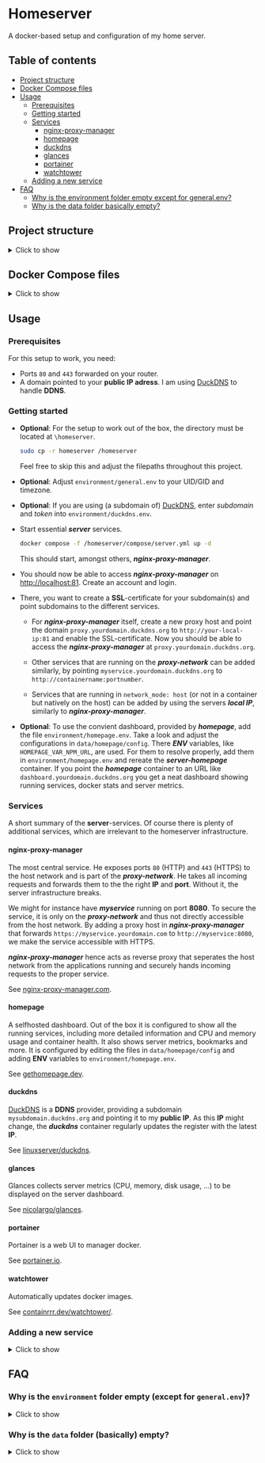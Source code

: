 # Homeserver

A docker-based setup and configuration of my home server.

<!-- TOC ignore:true -->
## Table of contents
<!-- TOC -->

- [Project structure](#project-structure)
- [Docker Compose files](#docker-compose-files)
- [Usage](#usage)
    - [Prerequisites](#prerequisites)
    - [Getting started](#getting-started)
    - [Services](#services)
        - [nginx-proxy-manager](#nginx-proxy-manager)
        - [homepage](#homepage)
        - [duckdns](#duckdns)
        - [glances](#glances)
        - [portainer](#portainer)
        - [watchtower](#watchtower)
    - [Adding a new service](#adding-a-new-service)
- [FAQ](#faq)
    - [Why is the environment folder empty except for general.env?](#why-is-the-environment-folder-empty-except-for-generalenv)
    - [Why is the data folder basically empty?](#why-is-the-data-folder-basically-empty)

<!-- /TOC -->
<!-- /TOC -->

## Project structure
<details>

<summary>Click to show</summary>


- `compose` contains docker-compose files for various services.
- `data` contains the data for the services.
- `environment` contains `.env` files for the services.

A service ***myService*** is defined in its docker-compose file `compose/myservice.yml`:

```yml
version: '3'
services:
    myservice:
        image: my/service:latest
        volumes:
            - ./data/myservice:/data
        env_file:
            - ./environment/myservice.env
```

It usually has a directory `data/myservice` that is mapped as a docker volume and an environment file `environment/myservice.env` that is given into the container.

</details>

## Docker Compose files
<details>

<summary>Click to show</summary>

A full-fledged docker compose file can look like this:

```yml
version: '3'

name: homeserver

services:

    myservice:
        image: my/service:latest
        container_name: myservice
        volumes:
            - ./data/myservice/config:/config
            - /some/other/directory/media:/media
        networks:
            - proxy-network
        env_file:
            - ./environment/general.env
            - ./environment/myservice.env
        healthcheck:
            test: curl --fail http://localhost:8080 || exit 1
            interval: 1m
            start_period: 20s
            timeout: 10s
            retries: 3

networks:
    proxy-network:
        external: true
```
- `name: homeserver` is set as the services, even if defined in different docker compose files, should belong to the same stack. Depending on how, when and from where the container is first started, compose might assign them to different stacks. `name: homeserver` overrides that behaviour and assigns all services to the ***homeserver*** stack

- `container_name: myservice`: for a more independent service, the container name will be ***myservice***; for containers that belong or are intended to be run together, they will be named ***purpose-service1***, ***purpose-service2*** and so on.

- While some services do not make use of any volumes, many need at least one volume to store their data or configuration, which will be stored in `data/myservice/config` and hence the volume mapping `./data/myservice/config:/config`. Some might have additional volumes, for instance some media directory `/some/other/directory/media:/media`. The idea is that all data that is needed for the home server setup to run is stored in `data`, while other data, for instance a directory with media, does not strictly belong to the home server setup, but are an independent data source.

- Many, if not almost all, containers are explicitly set to belong to the externally defined ***proxy-network***. This is due to the reverse-proxy setup of the home server and is explained in detail in section TODO.

- Almost all containers receive environment variables via the `general.env` file. This sets, amongst others, the appropriate timezone **TZ** and **UID** and **GID** for containers to be run as the user (and not **root**), which is universal for most containers. Containers that need specific **ENV** variables set (such as passwords, API-keys, ...), get, in addition, the file `environment/myservice.env` as input.

- `healthcheck` is set up with most containers as well; it monitors that the container is well (that the application running inside the container is responding to requests). Thus containers will show `Up 2 hours (healthy)` as status.
</details>

## Usage

### Prerequisites

For this setup to work, you need:

- Ports `80` and `443` forwarded on your router.
- A domain pointed to your **public IP adress**. I am using [DuckDNS](https://duckdns.org) to handle **DDNS**.

### Getting started

- **Optional**:
    For the setup to work out of the box, the directory must be located at `\homeserver`.
    ```bash
    sudo cp -r homeserver /homeserver
    ```
    Feel free to skip this and adjust the filepaths throughout this project.

- **Optional**:
    Adjust `environment/general.env` to your UID/GID and timezone.

- **Optional**:
    If you are using (a subdomain of) [DuckDNS](https://duckdns.org), enter *subdomain* and *token* into `environment/duckdns.env`.

- Start essential ***server*** services.
    ```bash
    docker compose -f /homeserver/compose/server.yml up -d
    ```
    This should start, amongst others, ***nginx-proxy-manager***.

- You should now be able to access ***nginx-proxy-manager*** on [http://localhost:81](http://localhost:81). Create an account and login.

- There, you want to create a **SSL**-certificate for your subdomain(s) and point subdomains to the different services.
    - For ***nginx-proxy-manager*** itself, create a new proxy host and point the domain `proxy.yourdomain.duckdns.org` to `http://your-local-ip:81` and enable the SSL-certificate. Now you should be able to access the ***nginx-proxy-manager*** at `proxy.yourdomain.duckdns.org`.

    - Other services that are running on the ***proxy-network*** can be added similarly, by pointing `myservice.yourdomain.duckdns.org` to `http://containername:portnumber`.

    - Services that are running in `network_mode: host` (or not in a container but natively on the host) can be added by using the servers ***local IP***, similarly to ***nginx-proxy-manager***.

- **Optional**:
    To use the convient dashboard, provided by ***homepage***, add the file `environment/homepage.env`. Take a look and adjust the configurations in `data/homepage/config`. There ***ENV*** variables, like `HOMEPAGE_VAR_NPM_URL`, are used. For them to resolve properly, add them in `environment/homepage.env` and rereate the ***server-homepage*** container. If you point the ***homepage*** container to an URL like `dashboard.yourdomain.duckdns.org` you get a neat dashboard showing running services, docker stats and server metrics.

### Services

A short summary of the **server**-services. Of course there is plenty of additional services, which are irrelevant to the homeserver infrastructure.

#### nginx-proxy-manager
The most central service. He exposes ports `80` (HTTP) and `443` (HTTPS) to the host network and is part of the ***proxy-network***. He takes all incoming requests and forwards them to the the right **IP** and **port**. Without it, the server infrastructure breaks.

We might for instance have ***myservice*** running on port **8080**. To secure the service, it is only on the ***proxy-network*** and thus not directly accessible from the host network.
By adding a proxy host in ***nginx-proxy-manager*** that forwards `https://myservice.yourdomain.com` to `http://myservice:8080`, we make the service accessible with HTTPS.

***nginx-proxy-manager*** hence acts as reverse proxy that seperates the host network from the applications running and securely hands incoming requests to the proper service.

See [nginx-proxy-manager.com](https://nginxproxymanager.com/).

#### homepage
A selfhosted dashboard. Out of the box it is configured to show all the running services, including more detailed information and CPU and memory usage and container health. It also shows server metrics, bookmarks and more. It is configured by editing the files in `data/homepage/config` and adding **ENV** variables to `environment/homepage.env`.

See [gethomepage.dev](https://gethomepage.dev/).

#### duckdns
[DuckDNS](https://duckdns.org) is a **DDNS** provider, providing a subdomain `mysubdomain.duckdns.org` and pointing it to my **public IP**. As this **IP** might change, the ***duckdns*** container regularly updates the register with the latest **IP**.

See [linuxserver/duckdns](https://hub.docker.com/r/linuxserver/duckdns).

#### glances
Glances collects server metrics (CPU, memory, disk usage, ...) to be displayed on the server dashboard.

See [nicolargo/glances](https://github.com/nicolargo/glances).


#### portainer
Portainer is a web UI to manager docker.

See [portainer.io](https://www.portainer.io/).

#### watchtower
Automatically updates docker images.

See [containrrr.dev/watchtower/](https://containrrr.dev/watchtower/).

### Adding a new service
<details>
<summary>Click to show</summary>

To add a new service to the setup, you create a new docker compose file `compose/myservice.yml`.

- Add `name: homeserver` for the service to be part of the stack

- Add `container_name: myservice` to easily identify the container

- Make sure to add the container to the ***proxy-network*** by adding
    ```yml
    networks:
        proxy-network:
            external: true
    ```
    to the file and
    ```yml
    networks:
      - proxy-network
    ```
    to the service

- Add a custom healthcheck if wanted or needed

Lets say the service needs to persist data (a directory called `appdata`) and environment variables (`DB_USER` and `DB_PASSWORD`).

- Create the folder `data/myservice/appdata`
- Add the line `- ./data/myservice/appdata:/appdata` under `volumes` in `compose/myservice.yml`
- Create the file `environment/myservice.env`
- Add the lines `DB_USER=myuser` and `DB_PASSWORS=mysecretpass` to `environment/myservice.env`
- Add `- ./environment/myservice.env` under `env_file` in `compose/myservice.yml`


You can now run the container for the first time:

```bash
$ docker compose -f compose/myservice.yml up -d
```

Now that the container is running, we want to access it. Lets say, the server runs a web interface on port 8080.

- Log into **nginx-proxy-manager**
- Navigate to *Proxy Hosts* -> *Add Proxy Host*
- Under *Domain Names* enter *myservice.example.com*
- Under *Forward Hostname/IP* enter *myservice*
- Under *Forward Port* enter *8080*
- Under *SSL* add a SSL Certificate, if wanted

Now the new service should be up and running and accessible under *myservice.example.com*.
</details>

## FAQ

### Why is the `environment` folder empty (except for `general.env`)?
<details>
<summary>Click to show</summary>

Locally, this folder is not empy, but contains the `ENV` variables for the various services. That means usernames, passwords, urls, API-keys and more. So it needs to be adjusted per-case basis, is private and does not belong into a git repository.
</details>

### Why is the `data` folder (basically) empty?
<details>

<summary>Click to show</summary>

It is not empy, but contains the empty skeleton of my local directory structure. All of the directories `data/myservice` are mapped as docker volumes to some containers, which means they need to exists, for the container to run. They are (mostly) empty, as they contain the data of the running services, which does not belong (and does not fit) into a git repository.

(An exception is `data/homepage`), as it contains the (not private) configuration for the home server dashboard.
</details>


